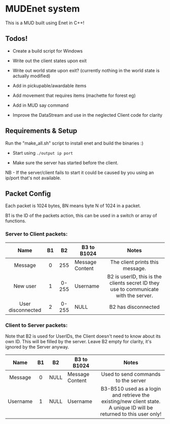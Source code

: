 # MUDEnet system
This is a MUD built using Enet in C++!


## Todos!

* Create a build script for Windows

* Write out the client states upon exit

* Write out world state upon exit? (currently nothing in the world state is actually modified)

* Add in pickupable/awardable items

* Add movement that requires items (machette for forest eg)

* Add in MUD say command

* Improve the DataStream and use in the neglected Client code for clarity

## Requirements & Setup
Run the "make_all.sh" script to install enet and build the binaries :)

* Start using `./output ip port`

* Make sure the server has started before the client. 

NB - If the server/client fails to start it could be caused by you using an ip/port that's not available.


## Packet Config
Each packet is 1024 bytes, BN means byte N of 1024 in a packet.

B1 is the ID of the packets action, this can be used in a switch or array of functions.
### Server to Client packets:
|      Name      | B1 |   B2  | B3 to B1024     |                                         Notes                                        |
|:--------------:|:--:|:-----:|-----------------|:------------------------------------------------------------------------------------:|
|     Message    |  0 | 255 | Message Content | The client prints this message.        |
| New user |  1 | 0-255 | Username        | B2 is userID, this is the clients secret ID they use to communicate with the server. |
| User disconnected |  2 | 0-255 | NULL        | B2 has disconnected |

### Client to Server packets:
Note that B2 is used for UserIDs, the Client doesn't need to know about its own ID. This will be filled by the server. Leave B2 empty for clarity, it's ignored by the Server anyway.

|   Name  | B1 |  B2  | B3 to B1024      |                         Notes                        |
|:-------:|:--:|:----:|-----------------|:----------------------------------------------------:|
| Message |  0 | NULL | Message Content | Used to send commands to the server |
| Username |  1 | NULL | Username | B3-B510 used as a login and retrieve the existing/new client state. A unique ID will be returned to this user only!|